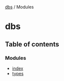 [dbs](README.md) / Modules

# dbs

## Table of contents

### Modules

- [index](modules/index.md)
- [types](modules/types.md)
